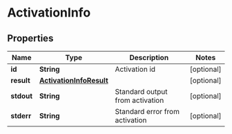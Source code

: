 
# ActivationInfo

## Properties
Name | Type | Description | Notes
------------ | ------------- | ------------- | -------------
**id** | **String** | Activation id |  [optional]
**result** | [**ActivationInfoResult**](ActivationInfoResult.md) |  |  [optional]
**stdout** | **String** | Standard output from activation |  [optional]
**stderr** | **String** | Standard error from activation |  [optional]



